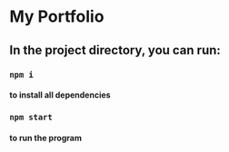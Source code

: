 # My Portfolio


## In the project directory, you can run:

### `npm i`
#### to install all dependencies

### `npm start`
#### to run the program
